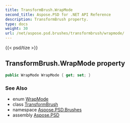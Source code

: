 ```yaml
---
title: TransformBrush.WrapMode
second_title: Aspose.PSD for .NET API Reference
description: TransformBrush property. 
type: docs
weight: 30
url: /net/aspose.psd.brushes/transformbrush/wrapmode/
---
```

{{< psd/tize >}}
## TransformBrush.WrapMode property

```csharp
public WrapMode WrapMode { get; set; }
```

### See Also

* enum [WrapMode](../../../aspose.psd/wrapmode/)
* class [TransformBrush](../)
* namespace [Aspose.PSD.Brushes](../../transformbrush/)
* assembly [Aspose.PSD](../../../)


